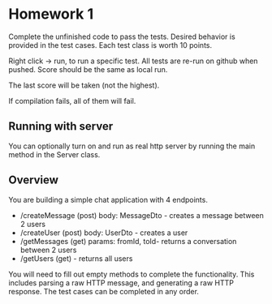 # Homework 1
Complete the unfinished code to pass the tests.
Desired behavior is provided in the test cases. Each test class is worth 10 points.

Right click -> run, to run a specific test. All tests are re-run on github when pushed. Score should be the same as local run.

The last score will be taken (not the highest). 

If compilation fails, all of them will fail.

## Running with server
You can optionally turn on and run as real http server by running the main method in the Server class.

## Overview
You are building a simple chat application with 4 endpoints.
- /createMessage (post) body: MessageDto - creates a message between 2 users
- /createUser (post) body: UserDto - creates a user 
- /getMessages (get) params: fromId, toId- returns a conversation between 2 users
- /getUsers (get) - returns all users


You will need to fill out empty methods to complete the functionality. 
This includes parsing a raw HTTP message, and generating a raw HTTP response.
The test cases can be completed in any order.
